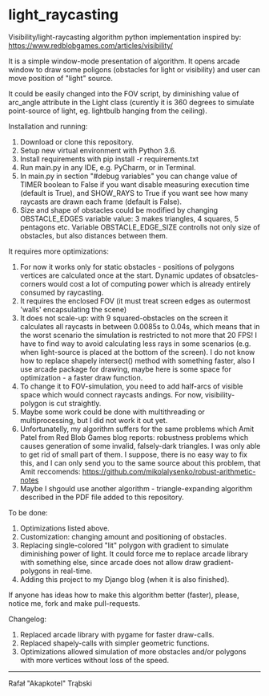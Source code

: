 # light_raycasting

Visibility/light-raycasting algorithm python implementation inspired by: https://www.redblobgames.com/articles/visibility/

It is a simple window-mode presentation of algorithm. It opens arcade window to draw some poligons (obstacles for light or 
visibility) and user can move position of "light" source.

It could be easily changed into the FOV script, by diminishing value of arc_angle attribute in the Light class (curently it
is 360 degrees to simulate point-source of light, eg. lightbulb hanging from the ceiling).

Installation and running:

1. Download or clone this repository.
2. Setup new virtual environment with Python 3.6.
3. Install requirements with pip install -r requirements.txt
4. Run main.py in any IDE, e.g. PyCharm, or in Terminal.
5. In main.py in section "#debug variables" you can change value of TIMER boolean to False if you want disable measuring execution time (default is True), and SHOW_RAYS to True if you want see how many raycasts are drawn each frame (default is False).
6. Size and shape of obstacles could be modified by changing OBSTACLE_EDGES variable value: 3 makes triangles, 4 squares, 5 pentagons etc. Variable OBSTACLE_EDGE_SIZE controlls not only size of obstacles, but also distances between them.

It requires more optimizations:

1. For now it works only for static obstacles - positions of polygons vertices are calculated once at the start. Dynamic   updates of obsatcles-corners would cost a lot of computing power which is already entirely consumed by raycasting.
2. It requires the enclosed FOV (it must treat screen edges as outermost 'walls' encapsulating the scene)
3. It does not scale-up: with 9 squared-obstacles on the screen it calculates all raycasts in between 0.0085s to 0.04s, 
   which means that in the worst scenario the simulation is restricted to not more that 20 FPS! I have to find way to 
   avoid calculating less rays in some scenarios (e.g. when light-source is placed at the bottom of the screen).
   I do not know how to replace shapely intersect() method with something faster, also I use arcade package for drawing, 
   maybe here is some space for optimization - a faster draw function.
4. To change it to FOV-simulation, you need to add half-arcs of visible space which would connect raycasts andings. For now,
   visibility-polygon is cut straightly.
5. Maybe some work could be done with multithreading or multiprocessing, but I did not work it out yet.
6. Unfortunatelly, my algorithm suffers for the same problems which Amit Patel from Red Blob Games blog reports: robustness      problems which causes generation of some invalid, falsely-dark triangles. I was only able to get rid of small part of        them. I suppose, there is no easy way to fix this, and I can only send you to the same source about this problem, that   Amit reccomends: https://github.com/mikolalysenko/robust-arithmetic-notes
7. Maybe I shgould use another algorithm - triangle-expanding algorithm described in the PDF file added to this repository.

To be done:

1. Optimizations listed above.
2. Customization: changing amount and positioning of obstacles.
3. Replacing single-colored "lit" polygon with gradient to simulate diminishing power of light. It could force me to replace arcade library with something else, since arcade does not allow draw gradient-polygons in real-time.
4. Adding this project to my Django blog (when it is also finished).

If anyone has ideas how to make this algorithm better (faster), please, notice me, fork and make pull-requests.

Changelog:

1. Replaced arcade library with pygame for faster draw-calls.
2. Replaced shapely-calls with simpler geometric functions.
3. Optimizations allowed simulation of more obstacles and/or polygons with more vertices without loss of the speed.

----

Rafał "Akapkotel" Trąbski
